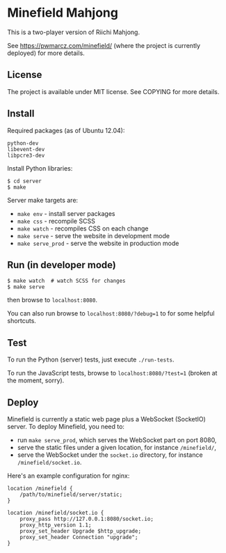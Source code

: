 
# Minefield Mahjong

This is a two-player version of Riichi Mahjong.

See https://pwmarcz.com/minefield/ (where the project is currently deployed) for more details.

## License

The project is available under MIT license. See COPYING for more details.

## Install

Required packages (as of Ubuntu 12.04):

    python-dev
    libevent-dev
    libpcre3-dev

Install Python libraries:

    $ cd server
    $ make

Server make targets are:

  - `make env` - install server packages
  - `make css` - recompile SCSS
  - `make watch` - recompiles CSS on each change
  - `make serve` - serve the website in development mode
  - `make serve_prod` - serve the website in production mode

## Run (in developer mode)

    $ make watch  # watch SCSS for changes
    $ make serve

then browse to `localhost:8080`.

You can also run browse to `localhost:8080/?debug=1` to for some helpful shortcuts.

## Test

To run the Python (server) tests, just execute `./run-tests`.

To run the JavaScript tests, browse to `localhost:8080/?test=1` (broken at the moment, sorry).

## Deploy

Minefield is currently a static web page plus a WebSocket (SocketIO) server.
To deploy Minefield, you need to:

  - run `make serve_prod`, which serves the WebSocket part on port 8080,
  - serve the static files under a given location, for instance `/minefield/`,
  - serve the WebSocket under the `socket.io` directory, for instance `/minefield/socket.io`.

Here's an example configuration for nginx:

    location /minefield {
        /path/to/minefield/server/static;
    }

    location /minefield/socket.io {
        proxy_pass http://127.0.0.1:8080/socket.io;
        proxy_http_version 1.1;
        proxy_set_header Upgrade $http_upgrade;
        proxy_set_header Connection "upgrade";
    }
